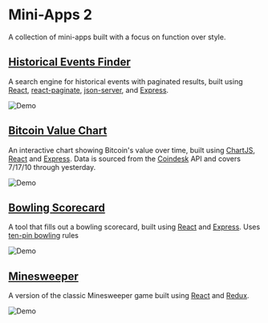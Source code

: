 # Mini-Apps 2

A collection of mini-apps built with a focus on function over style.

## [Historical Events Finder](https://github.com/wyatt-troia/mini-apps-2/tree/master/historical_events_finder)

A search engine for historical events with paginated results, built using [React](https://reactjs.org/), [react-paginate](https://www.npmjs.com/package/react-paginate), [json-server](https://github.com/typicode/json-server), and [Express](http://expressjs.com/). 

![Demo](https://imgur.com/S7hBM5L.gif)

## [Bitcoin Value Chart](https://github.com/wyatt-troia/mini-apps-2/tree/master/bitcoin_chart)

An interactive chart showing Bitcoin's value over time, built using [ChartJS](https://www.chartjs.org/), [React](https://reactjs.org/) and [Express](http://expressjs.com/). Data is sourced from the [Coindesk](https://www.coindesk.com/price/bitcoin) API and covers 7/17/10 through yesterday.  

![Demo](https://imgur.com/HTZaYuR.gif)

## [Bowling Scorecard](https://github.com/wyatt-troia/mini-apps-2/tree/master/bowling_scorecard)

A tool that fills out a bowling scorecard, built using [React](https://reactjs.org/) and [Express](http://expressjs.com/). Uses [ten-pin bowling](https://en.wikipedia.org/wiki/Ten-pin_bowling) rules

![Demo](https://imgur.com/nQy3A8m.gif)

## [Minesweeper](https://github.com/wyatt-troia/mini-apps-2/tree/master/minesweeper)

A version of the classic Minesweeper game built using [React](https://reactjs.org/) and [Redux](https://redux.js.org/).

![Demo](https://imgur.com/y6FGSST.gif)
